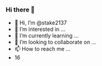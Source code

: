 ### Hi there 👋
- 👋 Hi, I’m @stake2137
- 👀 I’m interested in ...
- 🌱 I’m currently learning ...
- 💞️ I’m looking to collaborate on ...
- 📫 How to reach me ...
- 16
<!--
**Themanhdh/themanhdh** is a ✨ _special_ ✨ repository because its `README.md` (this file) appears on your GitHub profile.


